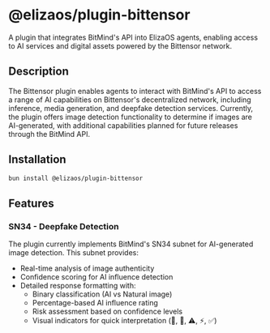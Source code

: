 # @elizaos/plugin-bittensor

A plugin that integrates BitMind's API into ElizaOS agents, enabling access to AI services and digital assets powered by the Bittensor network.

## Description

The Bittensor plugin enables agents to interact with BitMind's API to access a range of AI capabilities on Bittensor's decentralized network, including inference, media generation, and deepfake detection services. Currently, the plugin offers image detection functionality to determine if images are AI-generated, with additional capabilities planned for future releases through the BitMind API.

## Installation

```bash
bun install @elizaos/plugin-bittensor
```

## Features

### SN34 - Deepfake Detection

The plugin currently implements BitMind's SN34 subnet for AI-generated image detection. This subnet provides:

- Real-time analysis of image authenticity
- Confidence scoring for AI influence detection
- Detailed response formatting with:
  - Binary classification (AI vs Natural image)
  - Percentage-based AI influence rating
  - Risk assessment based on confidence levels
  - Visual indicators for quick interpretation (🤖, 📸, ⚠️, ⚡, ✅)
